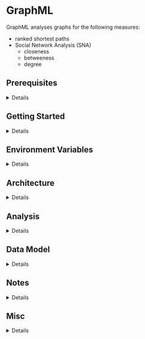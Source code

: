 # GraphML
GraphML analyses graphs for the following measures:

* ranked shortest paths
* Social Network Analysis (SNA)
  * closeness
  * betweeness
  * degree

## Prerequisites
<details>
  
1. Prerequisites:
  * host:
    * Linux
    * Windows (not tested but should work)
  * target:
    * Linux
  * .NET Core SDK v3.1
  * git
  * integrated development environment:
    * Visual Studio Code (Linux or Windows)
    * JetBrains Rider (Linux or Windows)
    * Visual Studio (Windows)
  * database:
    * Microsoft SQL Server
    * MySQL or MariaDB
    * PostgreSQL
    * SQLite (local development only)
  * message queue:
    * [Apache ActiveMQ](http://activemq.apache.org/)
  * results store:
    * [Redis](https://redis.io/)
1. Optional
  * [Git Extensions](https://github.com/gitextensions/gitextensions) (Windows)
  * [Docker](https://docs.docker.com/docker-for-windows/install/) (Windows)
  * [SwitchStartupProject for VS 2019](https://heptapod.host/thirteen/switchstartupproject/) (Visual Studio)
  * [npm](https://www.npmjs.com/get-npm)
  * [Redis Commander](https://www.npmjs.com/package/redis-commander)
  * [SQLiteStudio](https://sqlitestudio.pl/)
  * Microsoft SQl Server Management Studio (Windows)

</details>

## Getting Started
<details>

1. clone repo
```bash
  git clone https://github.com/TrevorDArcyEvans/GraphML.git
```
1. build
```bash
  dotnet restore
  dotnet build
```
1. run tests
```bash
  dotnet test
```
1. run API
```bash
  export ASPNETCORE_ENVIRONMENT=Development
  cd GraphML.API/bin/Debug/netcoreapp3.1 
  ./GraphML.API
```
1. open [Swagger UI](http://localhost:5000/swagger/index.html)
1. start _Apache ActiveMQ_
1. start _Redis_
1. run analysis server
```bash
  export ASPNETCORE_ENVIRONMENT=Development
  cd GraphML.API/bin/Debug/netcoreapp3.1 
  ./GraphML.Analysis.Server
```
1. open [_Apache ActiveMQ_ management console](http://localhost:8161/admin)
1. start _Redis Commander_
```bash
  redis-commander --port 8080
```
1. open [_Redis Commander_ management console](http://127.0.0.1:8080)

</details>

## Environment Variables
<details>

### Backend API
<details>

|Variable | Description | Example Value|
|---------|-------|--------------|
ASPNETCORE_ENVIRONMENT | ASP.NET Core runtime environment | `Production`, `Development`, `Test`
||
API_URI       | |
API_USERNAME  | |
API_PASSWORD  | |
||
DATASTORE_CONNECTION         | | SqLite
DATASTORE_CONNECTION_TYPE    | | SqLite
DATASTORE_CONNECTION_STRING  | | Data Source=&#124;DataDirectory&#124;Data/GraphML.sqlite3; |
||
LOG_CONNECTION_STRING | |
LOG_BEARER_AUTH       | | False
||
OIDC_USERINFO_URL | |
OIDC_ISSUER_URL   | |
OIDC_AUDIENCE     | |
||
RESULT_DATASTORE | | localhost:6379
||
KESTREL_URLS                  | | http://localhost:5000
||
MESSAGE_QUEUE_URL               | | activemq:tcp://localhost:61616
MESSAGE_QUEUE_NAME              | | GraphML
MESSAGE_QUEUE_POLL_INTERVAL_S   | | 5
MESSAGE_QUEUE_USE_THREADS       | | False

</details>
</details>

## Architecture
<details>

  ![GraphML.Architecture](Docs/GraphML.Architecture.png "GraphML.Architecture")

</details>

## Analysis
<details>

  ![GraphML.Analysis](Docs/GraphML.Analysis.Sequence.png "GraphML.Analysis")

</details>

## Data Model
<details>

  <details>
    <summary>Classes</summary>

  ![GraphML.Classes](Docs/GraphML.Classes.png "GraphML.Classes")

  </details>
  
  <details>
    <summary>Composition</summary>

  ![GraphML.Composition](Docs/GraphML.Composition.png "GraphML.Composition")

  </details>

</details>

## Notes
<details>

* enable `Development` mode by setting env var:  
```bash
  export ASPNETCORE_ENVIRONMENT=Development
```
* SwaggerUI is only enabled in `Development` mode
* Basic authentication (username/password) is only enabled in `Development` mode
* Basic authentication is `username`=`password` eg `Admin/Admin`
* For basic authentication, `role`=`username`

</details>

## Misc
<details>

### Port Allocations
| Service | Port | Notes |
|---------|------|-------|
| GraphML.UI.Web | 5001 |
| GraphML.API | 5000 |
| Apache ActiveMQ | 61616 |
| Apache ActiveMQ console | 8161 |
| Redis | 6379 |
| Redis Commander | 8080 | default port 8081
| Microsoft SQL Server | 1443 |
| MariaDB | 3306 |
| PostgreSQL | 5432 |

### Apache ActiveMQ
You can monitor ActiveMQ using the Web Console by pointing your browser at http://localhost:8161/admin .  
From ActiveMQ 5.8 onwards the web apps is secured out of the box.  
The default username and password is `admin/admin`.

### Redis on Windows
Recommended method is to use a _Docker_ container:
```bash
  docker pull redis
  docker run -p 6379:6379 redis
```

### Redis Commander
```bash
  npm install -g redis-commander
  redis-commander --port 8080
```
open [_Redis Commander_ management console](http://127.0.0.1:8080)

</details>
